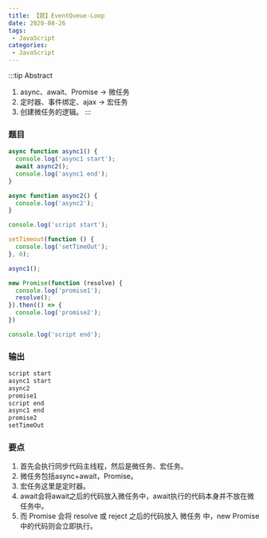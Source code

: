 ```yaml
---
title: 【题】EventQueue-Loop
date: 2020-08-26
tags:
 - JavaScript
categories: 
 - JavaScript
---
```


:::tip Abstract
1. async、await、Promise -> 微任务
2. 定时器、事件绑定、ajax -> 宏任务
3. 创建微任务的逻辑。
:::

<!-- more -->

### 题目

```javascript
async function async1() {
  console.log('async1 start');
  await async2();
  console.log('async1 end');
}

async function async2() {
  console.log('async2');
}

console.log('script start');

setTimeout(function () {
  console.log('setTimeOut');
}, 0);

async1();

new Promise(function (resolve) {
  console.log('promise1');
  resolve();
}).then(() => {
  console.log('promise2');
})

console.log('script end');
```

### 输出

```javascript
script start
async1 start
async2
promise1
script end
async1 end
promise2
setTimeOut
```

### 要点

1. 首先会执行同步代码主线程，然后是微任务、宏任务。
2. 微任务包括async+await，Promise。
3. 宏任务这里是定时器。
4. await会将await之后的代码放入微任务中，await执行的代码本身并不放在微任务中。
5. 而 Promise 会将 resolve 或 reject 之后的代码放入 微任务 中，new Promise中的代码则会立即执行。


 